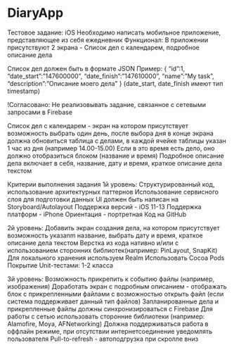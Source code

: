 # DiaryApp
Тестовое задание: iOS
  Необходимо написать мобильное приложение, представляющее из себя ежедневник
  Функционал: В приложении присутствуют 2 экрана - Список дел с календарем, подробное описание дела

Список дел должен быть в формате JSON
Пример:
{
 “id”:1,
 “date_start”:”147600000”,
“date_finish”:”147610000”,
 “name”:”My task”,
 “description”:”Описание моего дела”
} (date_start, date_finish имеют тип timestamp)

!Согласовано: Не реализовывать задание, связанное с сетевыми запросами в Firebase 

Список дел с календарем - экран на котором присутствует возможность выбрать один день, после выбора дня в конце экрана должна обновиться таблица с делами, в каждой ячейке таблицы указан 1 час из дня (например 14.00-15.00)
Если в это время есть дело, оно должно отобразиться блоком (название и время)
Подробное описание дела включает в себя, название, дату и время, краткое описание дела текстом

Критерии выполнения задания
1й уровень:
 Структурированный код, использование архитектурных паттернов
 Использование сервисного слоя для подготовки данных
 UI должен быть написан на Storyboard/Autolayout
 Поддержка версий - iOS 11-13
 Поддержка платформ - iPhone
 Ориентация - портретная
 Код на GitHub

2й уровень:
 Добавить экран создания дела, на котором присутствует возможность указаnm название, выбрать дату и время, краткое описание дела текстом
 Верстка из кода нативно и/или с использованием сторонних библиотек(например: PinLayout, SnapKit)
 Для локального хранения используем Realm 
 Использовать Cocoa Pods
 Покрытие Unit-тестами: 1-2 класса

3й уровень:
 Возможность прикрепить к событию файлы (например, изображения)
 Доработать экран с подробным описанием - отображать блок с прикрепленными файлами с возможностью открыть файл (если система поддерживает данный тип файлов)
 Запланированные дела и прикрепленные файлы должны синхронизироваться с Firebase
 Для работы с сетью использовать сторонние библиотеки (например: Alamofire, Moya, AFNetworking)
 Должна поддерживаться работа в оффлайн режиме, при отсутствии интернетсоединение уведомлять пользователя
 Pull-to-refresh - автоподгрузка при скролле вниз
